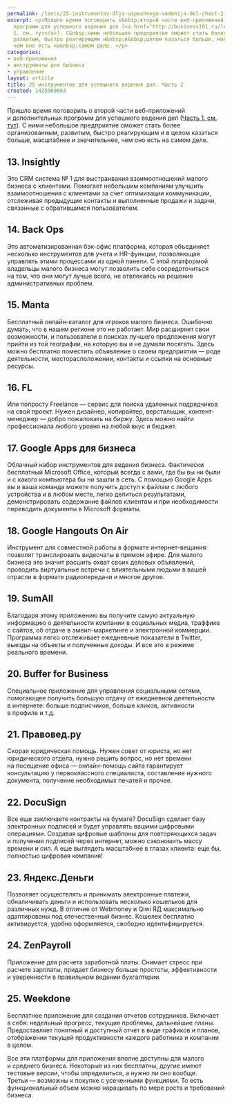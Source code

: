 ```yaml
---
permalink: /lenta/25-instrumentov-dlja-uspeshnogo-vedenija-del-chast-2
excerpt: <p>Пришло время поговорить о&nbsp;второй части веб-приложений и&nbsp;дополнительных
  программ для успешного ведения дел (<a href="http://business101.ru/lenta/25-instrumentov-dlja-uspeshnogo-vedenija-del-chast-1">Часть
  1. см. тут</a>). С&nbsp;ними небольшое предприятие сможет стать более организованным,
  развитым, быстро реагирующим и&nbsp;в&nbsp;целом казаться больше, масштабнее и&nbsp;значительнее,
  чем оно есть на&nbsp;самом деле. </p>
categories:
- веб-приложения
- инструменты для бизнеса
- управление
layout: article
title: 25 инструментов для успешного ведения дел. Часть 2
created: 1425969663
---
```

<p>Пришло время поговорить о&nbsp;второй части веб-приложений и&nbsp;дополнительных программ для успешного ведения дел (<a href="http://business101.ru/lenta/25-instrumentov-dlja-uspeshnogo-vedenija-del-chast-1">Часть 1. см. тут</a>). С&nbsp;ними небольшое предприятие сможет стать более организованным, развитым, быстро реагирующим и&nbsp;в&nbsp;целом казаться больше, масштабнее и&nbsp;значительнее, чем оно есть на&nbsp;самом деле. </p>
<h2>13. Insightly</h2>
<p>Это CRM система №&nbsp;1&nbsp;для выстраивания взаимоотношений малого бизнеса с&nbsp;клиентами. Помогает небольшим компаниям улучшить взаимоотношения с&nbsp;клиентами за&nbsp;счет оптимизации коммуникации, отслеживая предыдущие контакты и&nbsp;выполненные продажи и&nbsp;задачи, связанные с&nbsp;обратившимся пользователем. </p>
<h2>14. Back Ops</h2>
<p>Это автоматизированная бэк-офис платформа, которая объединяет несколько инструментов для учета и&nbsp;HR-функции, позволяющая управлять этими процессами из&nbsp;одной панели. С&nbsp;этой платформой владельцы малого бизнеса могут позволить себе сосредоточиться на&nbsp;том, что они могут лучше всего, не&nbsp;отвлекаясь на&nbsp;решение административных проблем. </p>
<h2>15. Manta</h2>
<p>Бесплатный онлайн-каталог для игроков малого бизнеса. Ошибочно думать, что в&nbsp;нашем регионе это не&nbsp;работает. Мир расширяет свои возможности, и&nbsp;пользователи в&nbsp;поисках лучшего предложения могут прийти из&nbsp;той географии, на&nbsp;которую вы&nbsp;и&nbsp;не&nbsp;думали посягать. Здесь можно бесплатно поместить объявление о&nbsp;своем предприятии&nbsp;— роде деятельности, месторасположении, контакты и&nbsp;ссылки на&nbsp;основные ресурсы. </p>
<h2>16. FL</h2>
<p>Или попросту Freelance&nbsp;— сервис для поиска удаленных подрядчиков на&nbsp;свой проект. Нужен дизайнер, копирайтер, верстальщик, контент-менеджер&nbsp;— добро пожаловать на&nbsp;биржу. Здесь можно найти профессионала любого уровня на&nbsp;любой вкус и&nbsp;бюджет. </p>
<h2>17. Google Apps для бизнеса</h2>
<p>Облачный набор инструментов для ведения бизнеса. Фактически бесплатный Microsoft Office, который всегда с&nbsp;вами, где&nbsp;бы вы&nbsp;ни&nbsp;были и&nbsp;с&nbsp;какого компьютера&nbsp;бы ни&nbsp;зашли в&nbsp;сеть. С&nbsp;помощью Google Apps вы&nbsp;и&nbsp;ваша команда можете получить доступ к&nbsp;файлам с&nbsp;любого устройства и&nbsp;в&nbsp;любом месте, легко делиться результатами, демонстрировать содержание файлов клиентам и&nbsp;при необходимости переводить документы в&nbsp;Microsoft форматы.</p>
<h2>18. Google Hangouts On&nbsp;Air</h2>
<p>Инструмент для совместной работы в&nbsp;формате интернет-вещания: позволят транслировать видеочаты в&nbsp;прямом эфире. Для малого бизнеса это значит расшить охват своих деловых объявлений, проводить виртуальные встречи с&nbsp;влиятельными людьми в&nbsp;вашей отрасли в&nbsp;формате радиопередачи и&nbsp;многое другое.</p>
<h2>19. SumAll</h2>
<p>Благодаря этому приложению вы&nbsp;получите самую актуальную информацию о&nbsp;деятельности компании в&nbsp;социальных медиа, траффике с&nbsp;сайтов, об&nbsp;отдаче в&nbsp;эмеил-маркетинге и&nbsp;электронной коммерции. Программа легко отслеживает ежедневные показатели в&nbsp;Twitter, выезды на&nbsp;объекты и&nbsp;полученные доходы. И&nbsp;все это в&nbsp;режиме реального времени.</p>
<h2>20. Buffer for Business</h2>
<p>Специальное приложение для управления социальными сетями, помогающее получить большую отдачу от&nbsp;ежедневной деятельности в&nbsp;интернете: больше подписчиков, больше кликов, активности в&nbsp;профиле и&nbsp;т.д. </p>
<h2>21. Правовед.ру</h2>
<p>Скорая юридическая помощь. Нужен совет от&nbsp;юриста, но&nbsp;нет юридического отдела, нужно решить вопрос, но&nbsp;нет времени на&nbsp;посещение офиса&nbsp;— онлайн-помощь сайта гарантирует консультацию у&nbsp;первоклассного специалиста, составление нужного документа, получение необходимых печатей и&nbsp;прочее.</p>
<h2>22. DocuSign</h2>
<p>Все еще заключаете контракты на&nbsp;бумаге? DocuSign сделает базу электронных подписей и&nbsp;будет управлять вашими цифровыми операциями. Создавая цифровые шаблоны для повторяющихся задач и&nbsp;получения подписей через интернет, можно сэкономить массу времени и&nbsp;сил. А&nbsp;еще выглядеть масштабнее в&nbsp;глазах клиента: еще&nbsp;бы, полностью цифровая компания!</p>
<h2>23. Яндекс.Деньги</h2>
<p>Позволяет осуществлять и&nbsp;принимать электронные платежи, обналичивать деньги и&nbsp;использовать несколько кошельков для различных нужд. В&nbsp;отличие от&nbsp;Webmoney и&nbsp;Qiwi ЯД&nbsp;максимально адаптированы под отечественный бизнес. Кошелек бесплатно активируется, удобно оформляется, свободно идентифицируется.</p>
<h2>24. ZenPayroll</h2>
<p>Приложение для расчета заработной платы. Снимает стресс при расчете зарплаты, придает бизнесу больше простоты, эффективности и&nbsp;уверенности в&nbsp;правильном ведении бухгалтерии.</p>
<h2>25. Weekdone</h2>
<p>Бесплатное приложение для создания отчетов сотрудников. Включает в&nbsp;себя: недельный прогресс, текущие проблемы, дальнейшие планы. Предоставляет понятный и&nbsp;доступный отчет в&nbsp;виде графиков и&nbsp;планов, отображении текущей продуктивности каждого работника и&nbsp;компании в&nbsp;целом.</p>
<p>Все эти платформы для приложения вполне доступны для малого и&nbsp;среднего бизнеса. Некоторые из&nbsp;них бесплатны, другие имеют тестовые версии, чтобы определиться, а&nbsp;нужно&nbsp;ли оно вообще. Третьи&nbsp;— возможны к&nbsp;покупке с&nbsp;усеченными функциями. То&nbsp;есть функциональный объем можно наращивать по&nbsp;мере роста и&nbsp;требований бизнеса. </p>
